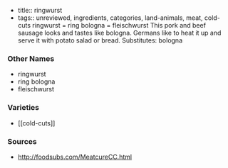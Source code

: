 - title:: ringwurst
- tags:: unreviewed, ingredients, categories, land-animals, meat, cold-cuts
ringwurst = ring bologna = fleischwurst This pork and beef sausage looks and tastes like bologna. Germans like to heat it up and serve it with potato salad or bread. Substitutes: bologna

### Other Names

* ringwurst
* ring bologna
* fleischwurst

### Varieties

* [[cold-cuts]]

### Sources
* http://foodsubs.com/MeatcureCC.html
